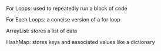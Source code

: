 For Loops: used to repeatedly run a block of code

For Each Loops: a concise version of a for loop

ArrayList: stores a list of data

HashMap: stores keys and associated values like a dictionary
